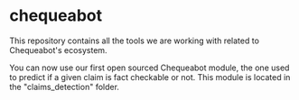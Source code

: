 # chequeabot
This repository contains all the tools we are working with related to Chequeabot's ecosystem.

You can now use our first open sourced Chequeabot module, the one used to predict if a given claim is fact checkable or not. This module is located in the "claims_detection" folder.
